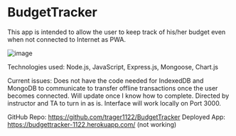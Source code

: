 # BudgetTracker

This app is intended to allow the user to keep track of his/her budget even when not connected to Internet as PWA.

![image](https://user-images.githubusercontent.com/69808653/105633102-a8472300-5e24-11eb-9dce-efd1b13acf3a.png)

Technologies used: Node.js, JavaScript, Express.js, Mongoose, Chart.js

Current issues: Does not have the code needed for IndexedDB and MongoDB to communicate to transfer offline transactions once the user becomes connected.  Will update once I know how to complete.  Directed by instructor and TA to turn in as is.  Interface will work locally on Port 3000.

GitHub Repo: https://github.com/trager1122/BudgetTracker
Deployed App: https://budgettracker-1122.herokuapp.com/ (not working)
